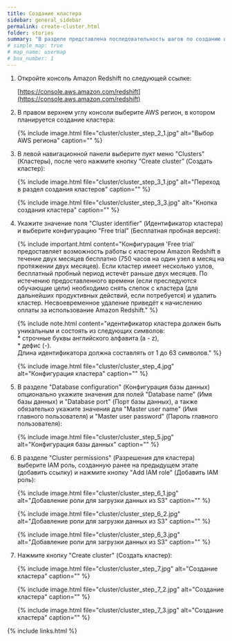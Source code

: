 ```yaml
---
title: Создание кластера
sidebar: general_sidebar
permalink: create-cluster.html
folder: stories
summary: "В разделе представлена последовательность шагов по созданию и настройке кластера Amazon Redshift."
# simple_map: true
# map_name: usermap
# box_number: 1
---
```


1. Откройте консоль Amazon Redshift по следующей ссылке:

    [https://console.aws.amazon.com/redshift](https://console.aws.amazon.com/redshift)

2. В правом верхнем углу консоли выберите AWS регион, в котором планируется создание кластера:

    {% include image.html file="cluster/cluster_step_2_1.jpg" alt="Выбор AWS региона" caption="" %}

    <!-- {% include image.html file="cluster/cluster_step_2_2.jpg" alt="Перечень AWS регионов" caption="" %} -->

3. В левой навигационной панели выберите пукт меню "Clusters" (Кластеры), после чего нажмите кнопку “Create cluster” (Создать кластер):

    {% include image.html file="cluster/cluster_step_3_1.jpg" alt="Переход в раздел создания кластеров" caption="" %}

    {% include image.html file="cluster/cluster_step_3_3.jpg" alt="Кнопка создания кластера" caption="" %}

4. Укажите значение поля "Cluster identifier" (Идентификатор кластера) и выберите конфигурацию "Free trial" (Бесплатная пробная версия):

    {% include important.html content="Конфигурация 'Free trial' предоставляет возможность работы с кластером Amazon Redshift в течение двух месяцев бесплатно (750 часов на один узел в месяц на протяжении двух месяцев). Если кластер имеет несколько узлов, бесплатный пробный период истечёт раньше двух месяцев. По истечению предоставленного времени (если преследуются обучающие цели) необходимо снять слепок с кластера (для дальнейших продуктивных действий, если потребуется) и удалить кластер. Несвоевременное удаление приведёт к начислению оплаты за использование Amazon Redshift." %}

    {% include note.html content="идентификатор кластера должен быть уникальным и состоять из следующих символов:<br />
        * строчные буквы английского алфавита (a - z),<br />
        * дефис (-).<br />
    Длина идентификатора должна составлять от 1 до 63 символов." %}

    {% include image.html file="cluster/cluster_step_4.jpg" alt="Конфигурация кластера" caption="" %}

5. В разделе "Database configuration" (Конфигурация базы данных) опционально укажите значения для полей "Database name" (Имя базы данных) и "Database port" (Порт базы данных), а также обязателько укажите значения для "Master user name" (Имя главного пользователя) и "Master user password" (Пароль главного пользователя):

    {% include image.html file="cluster/cluster_step_5.jpg" alt="Конфигурация базы данных" caption="" %}

6. В разделе "Cluster permissions" (Разрешения для кластера) выберите IAM роль, созданную ранее на предыдущем этапе (добавить ссылку) и нажмите кнопку "Add IAM role" (Добавить IAM роль):

    {% include image.html file="cluster/cluster_step_6_1.jpg" alt="Добавление роли для загрузки данных из S3" caption="" %}

    {% include image.html file="cluster/cluster_step_6_2.jpg" alt="Добавление роли для загрузки данных из S3" caption="" %}

    {% include image.html file="cluster/cluster_step_6_3.jpg" alt="Добавление роли для загрузки данных из S3" caption="" %}

7. Нажмите кнопку "Create cluster" (Создать кластер):

    {% include image.html file="cluster/cluster_step_7.jpg" alt="Создание кластера" caption="" %}

    {% include image.html file="cluster/cluster_step_7_2.jpg" alt="Создание кластера" caption="" %}

    {% include image.html file="cluster/cluster_step_7_3.jpg" alt="Создание кластера" caption="" %}

{% include links.html %}
